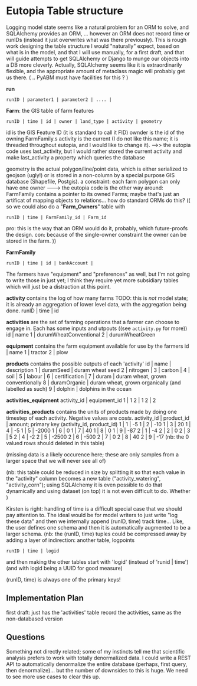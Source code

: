 # Eutopia Table structure

Logging model state seems like a natural problem for an ORM to solve, and SQLAlchemy provides an ORM, ... however
an ORM does not record time or runIDs (instead it just overwrites what was there previously).
This is rough work designing the table structure I would "naturally" expect, based on what is in the model,
and that I will use manually, for a first draft,
and that will guide attempts to get SQLAlchemy or Django to munge our objects into a DB more cleverly.
Actually, SQLAlchemy seems like it is extraordinarily flexible, and the appropriate amount of metaclass magic will probably get us there.
( .. PyABM must have facilities for this ? )

**run**
```
runID | parameter1 | parameter2 | .... |
```

**Farm**: the GIS table of farm features
```
runID | time | id | owner | land_type | activity | geometry
```
id is the GIS Feature ID (it is standard to call it FID)
ownder is the id of the owning FarmFamily.s
activity is the current (I do not like this name; it is threaded throughout eutopia, and I would like to change it).
  -->> the eutopia code uses last_activity, but I would rather stored the current activity and make last_activity a property which queries the database
  
geometry is the actual polygon/line/point data, which is either serialized to geojson (ugly!) or is stored in a non-column by a special purpose GIS database (Shapefile, Postgis).
a constraint: each farm polygon can only have one owner
 ---> the eutopia code is the other way around: FarmFamily contains a pointer to its owned Farms; maybe that's just an artificat of mapping objects to relations... how do standard ORMs do this?
((  so we could also do a "**Farm_Owners**" table with
```
runID | time | FarmFamily_id | Farm_id
```
pro: this is the way that an ORM would do it, probably, which future-proofs the design.
con: because of the single-owner constraint the owner can be stored in the farm.
))

**FarmFamily**
```
runID | time | id | bankAccount | 
```
The farmers have "equipment" and "preferences" as well, but I'm not going to write those in just yet; I think they require yet more subsidiary tables which will just be a distraction at this point.

**activity** contains the log of how many farms
TODO: this is *not* model state; it is already an aggregation of lower level data, with the aggregation being done.
runID | time | id

**activities** are the set of farming operations that a farmer can choose to engage in. Each has some inputs and utpouts ((see `activity.py` for more))
id | name
1  | durumWheatConventional
2  | durumWheatGreen


**equipment** contains the farm equipment available for use by the farmers 
id | name
1  | tractor
2  | plow

**products** contains the possible outputs of each 'activity'
id | name          | description
1  | duramSeed     | duram wheat seed
2  | nitrogen      | 
3  | carbon        |
4  | soil          |
5  | labour        |
6  | certification |
7  | duram         | duram wheat, grown conventionally
8  | duramOrganic  | duram wheat, grown organically (and labelled as such)
9  | dolphin       | dolphins in the ocean

**activities_equipment**
activity_id | equipment_id
1  | 1
2  | 1 
2  | 2


**activities_products** contains the units of products made by doing one timestep of each activity. Negative values are _costs_.
activity_id | product_id | amount; primary key (activity_id, product_id)
1           |     1      |  -5 
1           |     2      |  -10
1           |     3      |  20
1           |     4      |  -5 
1           |     5      |  -2000 
1           |     6      |  0
1           |     7      |  40 
1           |     8      |  0
1           |     9      |  -87
2           |     1      |  -4
2           |     2      |  0
2           |     3      |  5
2           |     4      |  -2 
2           |     5      |  -2500 
2           |     6      |  -500
2           |     7      |  0 
2           |     8      |  40
2           |     9      |  -17
(nb: the 0 valued rows should deleted in this table)


(missing data is a likely occurence here; these are only samples from a larger space that we will never see all of)


(nb: this table could be reduced in size by splitting it so that each value in the "activity" column becomes a new table ("activity_watering", "activity_corn"); 
using SQLAlchemy it is even possible to do that dynamically and using dataset (on top) it is not even difficult to do. Whether )

Kirsten is right: handling of time is a difficult special case that we should pay attention to.
The ideal would be for model writers to just write "log these data" and then we internally append (runID, time) track time...
Like, the user defines one schema and then it is automatically augmented to be a larger schema.
(nb: the (runID, time) tuples could be compressed away by adding a layer of indirection: another table, 
logpoints
```
runID | time | logid
```
and then making the other tables start with 'logid' (instead of 'runid | time') (and with logid being a UUID for good measure)

(runID, time) is always one of the primary keys!


Implementation Plan
--------------------

first draft: just has the 'activities' table record the activities, same as the non-databased version


Questions
---------------

Something not directly related; some of my instincts tell me that scientific analysis prefers to work with totally denormalized data.
I could write a REST API to automatically denormalize the entire database (perhaps, first query, then denormalize)... but the number of downsides to this is huge. We need to see more use cases to clear this up.